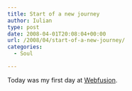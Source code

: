 ```yaml
---
title: Start of a new journey
author: Iulian
type: post
date: 2008-04-01T20:08:04+00:00
url: /2008/04/start-of-a-new-journey/
categories:
  - Soul

---
```

Today was my first day at <a href="http://www.webfusion.co.uk" target="_blank">Webfusion</a>.